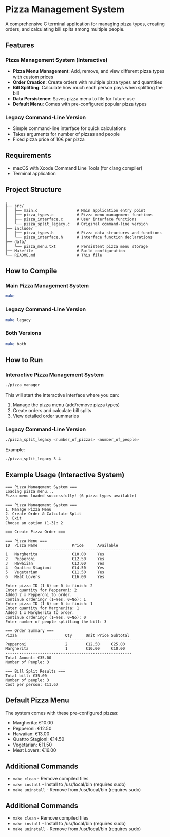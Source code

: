 # Pizza Management System

A comprehensive C terminal application for managing pizza types, creating orders, and calculating bill splits among multiple people.

## Features

### Pizza Management System (Interactive)
- **Pizza Menu Management**: Add, remove, and view different pizza types with custom prices
- **Order Creation**: Create orders with multiple pizza types and quantities
- **Bill Splitting**: Calculate how much each person pays when splitting the bill
- **Data Persistence**: Saves pizza menu to file for future use
- **Default Menu**: Comes with pre-configured popular pizza types

### Legacy Command-Line Version
- Simple command-line interface for quick calculations
- Takes arguments for number of pizzas and people
- Fixed pizza price of 10€ per pizza

## Requirements

- macOS with Xcode Command Line Tools (for clang compiler)
- Terminal application

## Project Structure

```
.
├── src/
│   ├── main.c                 # Main application entry point
│   ├── pizza_types.c          # Pizza menu management functions
│   ├── pizza_interface.c      # User interface functions
│   └── pizza_split_legacy.c   # Original command-line version
├── include/
│   ├── pizza_types.h          # Pizza data structures and functions
│   └── pizza_interface.h      # Interface function declarations
├── data/
│   └── pizza_menu.txt         # Persistent pizza menu storage
├── Makefile                   # Build configuration
└── README.md                  # This file
```

## How to Compile

### Main Pizza Management System
```bash
make
```

### Legacy Command-Line Version
```bash
make legacy
```

### Both Versions
```bash
make both
```

## How to Run

### Interactive Pizza Management System
```bash
./pizza_manager
```

This will start the interactive interface where you can:
1. Manage the pizza menu (add/remove pizza types)
2. Create orders and calculate bill splits
3. View detailed order summaries

### Legacy Command-Line Version
```bash
./pizza_split_legacy <number_of_pizzas> <number_of_people>
```

Example:
```bash
./pizza_split_legacy 3 4
```

## Example Usage (Interactive System)

```
=== Pizza Management System ===
Loading pizza menu...
Pizza menu loaded successfully! (6 pizza types available)

=== Pizza Management System ===
1. Manage Pizza Menu
2. Create Order & Calculate Split
3. Exit
Choose an option (1-3): 2

=== Create Pizza Order ===

=== Pizza Menu ===
ID  Pizza Name               Price      Available 
--------------------------------------------------
1   Margherita               €10.00     Yes       
2   Pepperoni                €12.50     Yes       
3   Hawaiian                 €13.00     Yes       
4   Quattro Stagioni         €14.50     Yes       
5   Vegetarian               €11.50     Yes       
6   Meat Lovers              €16.00     Yes       

Enter pizza ID (1-6) or 0 to finish: 2
Enter quantity for Pepperoni: 2
Added 2 x Pepperoni to order.
Continue ordering? (1=Yes, 0=No): 1
Enter pizza ID (1-6) or 0 to finish: 1
Enter quantity for Margherita: 1
Added 1 x Margherita to order.
Continue ordering? (1=Yes, 0=No): 0
Enter number of people splitting the bill: 3

=== Order Summary ===
Pizza                     Qty      Unit Price Subtotal  
-------------------------------------------------------
Pepperoni                 2        €12.50     €25.00    
Margherita                1        €10.00     €10.00    
-------------------------------------------------------
Total Amount: €35.00
Number of People: 3

=== Bill Split Results ===
Total bill: €35.00
Number of people: 3
Cost per person: €11.67
```

## Default Pizza Menu

The system comes with these pre-configured pizzas:
- Margherita: €10.00
- Pepperoni: €12.50
- Hawaiian: €13.00
- Quattro Stagioni: €14.50
- Vegetarian: €11.50
- Meat Lovers: €16.00

## Additional Commands

- `make clean` - Remove compiled files
- `make install` - Install to /usr/local/bin (requires sudo)
- `make uninstall` - Remove from /usr/local/bin (requires sudo)

## Additional Commands

- `make clean` - Remove compiled files
- `make install` - Install to /usr/local/bin (requires sudo)
- `make uninstall` - Remove from /usr/local/bin (requires sudo)
